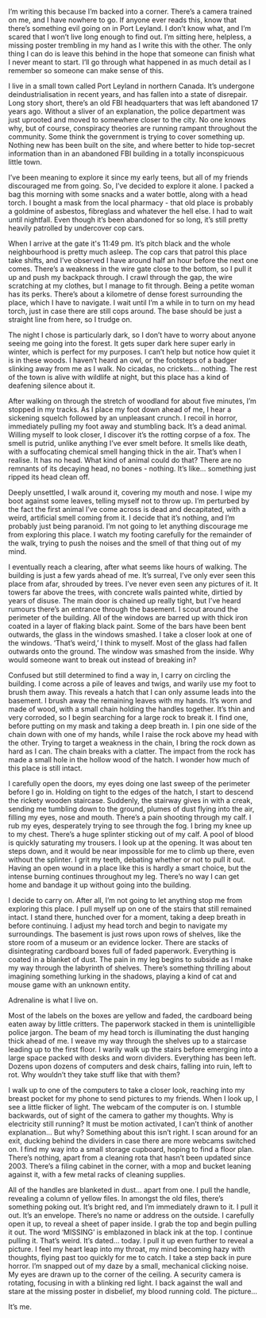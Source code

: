 I’m writing this because I’m backed into a corner. There’s a camera trained on me, and I have nowhere to go. If anyone ever reads this, know that there’s something evil going on in Port Leyland. I don’t know what, and I’m scared that I won’t live long enough to find out. I’m sitting here, helpless, a missing poster trembling in my hand as I write this with the other. The only thing I can do is leave this behind in the hope that someone can finish what I never meant to start. I’ll go through what happened in as much detail as I remember so someone can make sense of this. 

I live in a small town called Port Leyland in northern Canada. It’s undergone deindustrialisation in recent years, and has fallen into a state of disrepair. Long story short, there’s an old FBI headquarters that was left abandoned 17 years ago. Without a sliver of an explanation, the police department was just uprooted and moved to somewhere closer to the city. No one knows why, but of course, conspiracy theories are running rampant throughout the community. Some think the government is trying to cover something up. Nothing new has been built on the site, and where better to hide top-secret information than in an abandoned FBI building in a totally inconspicuous little town. 

I’ve been meaning to explore it since my early teens, but all of my friends discouraged me from going. So, I’ve decided to explore it alone. I packed a bag this morning with some snacks and a water bottle, along with a head torch. I bought a mask from the local pharmacy - that old place is probably a goldmine of asbestos, fibreglass and whatever the hell else. I had to wait until nightfall. Even though it’s been abandoned for so long, it’s still pretty heavily patrolled by undercover cop cars. 

When I arrive at the gate it's 11:49 pm. It’s pitch black and the whole neighbourhood is pretty much asleep. The cop cars that patrol this place take shifts, and I’ve observed I have around half an hour before the next one comes. There’s a weakness in the wire gate close to the bottom, so I pull it up and push my backpack through. I crawl through the gap, the wire scratching at my clothes, but I manage to fit through. Being a petite woman has its perks. There’s about a kilometre of dense forest surrounding the place, which I have to navigate. I wait until I’m a while in to turn on my head torch, just in case there are still cops around. The base should be just a straight line from here, so I trudge on.

The night I chose is particularly dark, so I don’t have to worry about anyone seeing me going into the forest. It gets super dark here super early in winter, which is perfect for my purposes. I can’t help but notice how quiet it is in these woods. I haven’t heard an owl, or the footsteps of a badger slinking away from me as I walk. No cicadas, no crickets… nothing. The rest of the town is alive with wildlife at night, but this place has a kind of deafening silence about it. 

After walking on through the stretch of woodland for about five minutes, I’m stopped in my tracks. As I place my foot down ahead of me, I hear a sickening squelch followed by an unpleasant crunch. I recoil in horror, immediately pulling my foot away and stumbling back. It’s a dead animal. Willing myself to look closer, I discover it’s the rotting corpse of a fox. The smell is putrid, unlike anything I’ve ever smelt before. It smells like death, with a suffocating chemical smell hanging thick in the air. That’s when I realise. It has no head. What kind of animal could do that? There are no remnants of its decaying head, no bones - nothing. It’s like… something just ripped its head clean off.

Deeply unsettled, I walk around it, covering my mouth and nose. I wipe my boot against some leaves, telling myself not to throw up. I’m perturbed by the fact the first animal I’ve come across is dead and decapitated, with a weird, artificial smell coming from it. I decide that it’s nothing, and I’m probably just being paranoid. I’m not going to let anything discourage me from exploring this place. I watch my footing carefully for the remainder of the walk, trying to push the noises and the smell of that thing out of my mind.

I eventually reach a clearing, after what seems like hours of walking. The building is just a few yards ahead of me. It’s surreal, I’ve only ever seen this place from afar, shrouded by trees. I’ve never even seen any pictures of it. It towers far above the trees, with concrete walls painted white, dirtied by years of disuse. The main door is chained up really tight, but I’ve heard rumours there’s an entrance through the basement. I scout around the perimeter of the building. All of the windows are barred up with thick iron coated in a layer of flaking black paint. Some of the bars have been bent outwards, the glass in the windows smashed. I take a closer look at one of the windows. ‘That’s weird,’ I think to myself. Most of the glass had fallen outwards onto the ground. The window was smashed from the inside. Why would someone want to break out instead of breaking in? 

Confused but still determined to find a way in, I carry on circling the building. I come across a pile of leaves and twigs, and warily use my foot to brush them away. This reveals a hatch that I can only assume leads into the basement. I brush away the remaining leaves with my hands. It’s worn and made of wood, with a small chain holding the handles together. It’s thin and very corroded, so I begin searching for a large rock to break it. I find one, before putting on my mask and taking a deep breath in. I pin one side of the chain down with one of my hands, while I raise the rock above my head with the other. Trying to target a weakness in the chain, I bring the rock down as hard as I can. The chain breaks with a clatter. The impact from the rock has made a small hole in the hollow wood of the hatch. I wonder how much of this place is still intact.

I carefully open the doors, my eyes doing one last sweep of the perimeter before I go in. Holding on tight to the edges of the hatch, I start to descend the rickety wooden staircase. Suddenly, the stairway gives in with a creak, sending me tumbling down to the ground, plumes of dust flying into the air, filling my eyes, nose and mouth. There’s a pain shooting through my calf. I rub my eyes, desperately trying to see through the fog. I bring my knee up to my chest. There’s a huge splinter sticking out of my calf. A pool of blood is quickly saturating my trousers. I look up at the opening. It was about ten steps down, and it would be near impossible for me to climb up there, even without the splinter. I grit my teeth, debating whether or not to pull it out. Having an open wound in a place like this is hardly a smart choice, but the intense burning continues throughout my leg. There’s no way I can get home and bandage it up without going into the building. 

I decide to carry on. After all, I’m not going to let anything stop me from exploring this place. I pull myself up on one of the stairs that still remained intact. I stand there, hunched over for a moment, taking a deep breath in before continuing. I adjust my head torch and begin to navigate my surroundings. The basement is just rows upon rows of shelves, like the store room of a museum or an evidence locker. There are stacks of disintegrating cardboard boxes full of faded paperwork. Everything is coated in a blanket of dust. The pain in my leg begins to subside as I make my way through the labyrinth of shelves. There’s something thrilling about imagining something lurking in the shadows, playing a kind of cat and mouse game with an unknown entity. 

Adrenaline is what I live on. 

Most of the labels on the boxes are yellow and faded, the cardboard being eaten away by little critters. The paperwork stacked in them is unintelligible police jargon. The beam of my head torch is illuminating the dust hanging thick ahead of me. I weave my way through the shelves up to a staircase leading up to the first floor. I warily walk up the stairs before emerging into a large space packed with desks and worn dividers. Everything has been left. Dozens upon dozens of computers and desk chairs, falling into ruin, left to rot. Why wouldn’t they take stuff like that with them? 

I walk up to one of the computers to take a closer look, reaching into my breast pocket for my phone to send pictures to my friends. When I look up, I see a little flicker of light. The webcam of the computer is on. I stumble backwards, out of sight of the camera to gather my thoughts. Why is electricity still running? It must be motion activated, I can’t think of another explanation… But why? Something about this isn’t right. I scan around for an exit, ducking behind the dividers in case there are more webcams switched on. I find my way into a small storage cupboard, hoping to find a floor plan. There’s nothing, apart from a cleaning rota that hasn’t been updated since 2003. There’s a filing cabinet in the corner, with a mop and bucket leaning against it, with a few metal racks of cleaning supplies. 

All of the handles are blanketed in dust… apart from one. I pull the handle, revealing a column of yellow files. In amongst the old files, there’s something poking out. It’s bright red, and I’m immediately drawn to it. I pull it out. It’s an envelope. There’s no name or address on the outside. I carefully open it up, to reveal a sheet of paper inside. I grab the top and begin pulling it out. The word ‘MISSING’ is emblazoned in black ink at the top. I continue pulling it. That’s weird. It’s dated… today. I pull it up even further to reveal a picture. I feel my heart leap into my throat, my mind becoming hazy with thoughts, flying past too quickly for me to catch. I take a step back in pure horror. I’m snapped out of my daze by a small, mechanical clicking noise. My eyes are drawn up to the corner of the ceiling. A security camera is rotating, focusing in with a blinking red light. I back against the wall and stare at the missing poster in disbelief, my blood running cold. The picture…

It’s me.